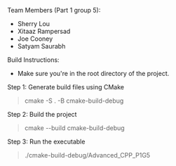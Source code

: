 Team Members (Part 1 group 5):
- Sherry Lou
- Xitaaz Rampersad
- Joe Cooney
- Satyam Saurabh


Build Instructions:
- Make sure you're in the root directory of the project.

Step 1: Generate build files using CMake
> cmake -S . -B cmake-build-debug

Step 2: Build the project
> cmake --build cmake-build-debug

Step 3: Run the executable
> ./cmake-build-debug/Advanced_CPP_P1G5